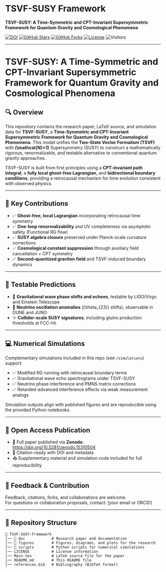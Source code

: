 # **TSVF-SUSY Framework**
**TSVF-SUSY: A Time-Symmetric and CPT-Invariant Supersymmetric Framework for Quantum Gravity and Cosmological Phenomena**

[![DOI](https://zenodo.org/badge/DOI/10.5281/zenodo.15241018.svg)](https://doi.org/10.5281/zenodo.15241018)
[![GitHub Stars](https://img.shields.io/github/stars/szk84/TSVF-SUSY-Framework?style=social)](https://github.com/szk84/TSVF-SUSY-Framework/stargazers)
[![GitHub Forks](https://img.shields.io/github/forks/szk84/TSVF-SUSY-Framework?style=social)](https://github.com/szk84/TSVF-SUSY-Framework/network/members)
[![License](https://img.shields.io/github/license/szk84/TSVF-SUSY-Framework)](LICENSE)
![Visitors](https://visitor-badge.laobi.icu/badge?page_id=szk84.TSVF-SUSY-Framework&title=Visitors&color=green)


---

# TSVF-SUSY: A Time-Symmetric and CPT-Invariant Supersymmetric Framework for Quantum Gravity and Cosmological Phenomena

## 🔍 Overview

This repository contains the research paper, LaTeX source, and simulation data for **TSVF-SUSY**, a **Time-Symmetric and CPT-Invariant Supersymmetric Framework for Quantum Gravity and Cosmological Phenomena**. This model unifies the **Two-State Vector Formalism (TSVF)** with **\(\mathcal{N}=1\)** Supersymmetry (SUSY) to construct a mathematically rigorous, renormalizable, and testable alternative to conventional quantum gravity approaches.

TSVF-SUSY is built from first principles using a **CPT-invariant path integral**, a **fully local ghost-free Lagrangian**, and **bidirectional boundary conditions**, providing a retrocausal mechanism for time evolution consistent with observed physics.

---

## 🧠 Key Contributions

- ✅ **Ghost-free, local Lagrangian** incorporating retrocausal time symmetry  
- ✅ **One-loop renormalizability** and UV completeness via asymptotic safety (Functional RG flow)  
- ✅ **SUSY algebra closure** preserved under Planck-scale curvature corrections  
- ✅ **Cosmological constant suppression** through auxiliary field cancellation + CPT symmetry  
- ✅ **Second-quantized graviton field** and TSVF-induced boundary dynamics  

---

## 🔬 Testable Predictions

- 📡 **Gravitational wave phase shifts and echoes**, testable by LIGO/Virgo and Einstein Telescope  
- 🧊 **Neutrino oscillation anomalies** (\(\theta_{23}\) shifts), observable in DUNE and JUNO  
- ⚛️ **Collider-scale SUSY signatures**, including gluino production thresholds at FCC-hh  

---

## 💻 Numerical Simulations

Complementary simulations included in this repo (see `/simulations`) support:

- ✅ Modified RG running with retrocausal boundary terms  
- ✅ Gravitational wave echo spectrograms under TSVF-SUSY  
- ✅ Neutrino phase interference and PMNS matrix corrections  
- ✅ Retarded-advanced interference effects via weak measurement analogs

Simulation outputs align with published figures and are reproducible using the provided Python notebooks.

---

## 🔗 Open Access Publication

- 📄 Full paper published via **Zenodo**: https://doi.org/10.5281/zenodo.15310504
- 🧠 Citation-ready with DOI and metadata  
- 📥 Supplementary material and simulation code included for full reproducibility  

---

## 🤝 Feedback & Contribution

Feedback, citations, forks, and collaborations are welcome.  
For questions or collaboration proposals, contact: [your email or ORCID]

---

## **📂 Repository Structure**
```plaintext
📂 TSVF-SUSY-Framework
│── 📂 doc            # Research paper and documentation  
│── 📂 figures        # Figures, diagrams, and plots for the research  
│── 📂 scripts        # Python scripts for numerical simulations  
│── LICENSE          # License information  
│── Main.tex         # LaTeX source file for the paper  
│── README.md        # This README file  
│── references.bib   # Bibliography (BibTeX format)  

